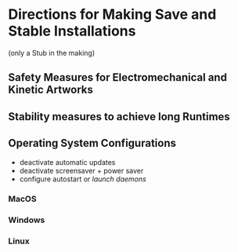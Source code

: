 # Directions for Making Save and Stable Installations

(only a Stub in the making)

## Safety Measures for Electromechanical and Kinetic Artworks

## Stability measures to achieve long Runtimes

## Operating System Configurations

- deactivate automatic updates
- deactivate screensaver + power saver
- configure autostart or *launch daemons*

### MacOS

### Windows

### Linux
